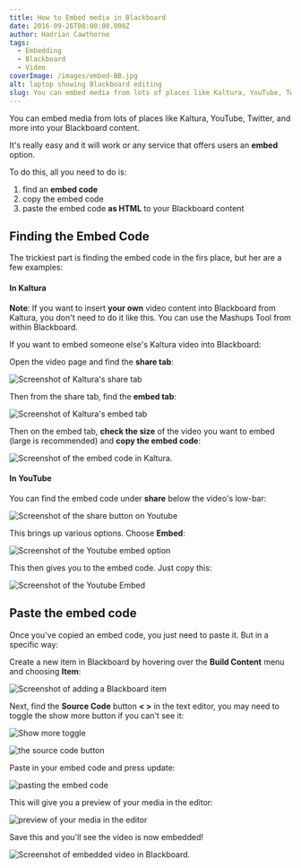 ```yaml
---
title: How to Embed media in Blackboard
date: 2016-09-26T00:00:00.000Z
author: Hadrian Cawthorne
tags:
  - Embedding
  - Blackboard
  - Video
coverImage: /images/embed-BB.jpg
alt: laptop showing Blackboard editing
slug: You can embed media from lots of places like Kaltura, YouTube, Twitter, and more into your Blackboard content.
---
```


You can embed media from lots of places like Kaltura, YouTube, Twitter, and more into your Blackboard content.

It's really easy and it will work or any service that offers users an **embed** option.

To do this, all you need to do is:

1. find an **embed code**
2. copy the embed code
3. paste the embed code **as HTML** to your Blackboard content

## Finding the Embed Code

The trickiest part is finding the embed code in the firs place, but her are a few examples:

#### In Kaltura

**Note**: If you want to insert **your own** video content into Blackboard from Kaltura, you don't need to do it like this. You can use the Mashups Tool from within Blackboard.

If you want to embed someone else's Kaltura video into Blackboard:

Open the video page and find the **share tab**:

![Screenshot of Kaltura's share tab](/images/kt-share.png)

Then from the share tab, find the **embed tab**:

![Screenshot of Kaltura's embed tab](/images/kt-embed-tab.png)

Then on the embed tab, **check the size** of the video you want to embed (large is recommended) and **copy the embed code**:

![Screenshot of the embed code in Kaltura.](/images/kt-embed.png)

#### In **YouTube**

You can find the embed code under **share** below the video's low-bar:

![Screenshot of the share button on Youtube](/images/share-button-YT.png)

This brings up various options. Choose **Embed**:

![Screenshot of the Youtube embed option](/images/embed-option-YT.png)

This then gives you to the embed code. Just copy this:

![Screenshot of the Youtube Embed](/images/copy-embed-YT-1024x358.png)

## Paste the embed code

Once you've copied an embed code, you just need to paste it. But in a specific way:

Create a new item in Blackboard by hovering over the **Build Content** menu and choosing **Item**:

![Screenshot of adding a Blackboard item](/images/add-item.png)

Next, find the **Source Code** button **< >** in the text editor, you may need to toggle the show more button if you can't see it:

![Show more toggle](/images/2020-11-11-14_37_30-Content.png)


![the source code button](/images/2020-11-11-14_39_35-Content.png)

Paste in your embed code and press update:

![pasting the embed code](/images/2020-11-11-14_41_46-Content-1024x563.png)

This will give you a preview of your media in the editor:

![preview of your media in the editor](/images/2020-11-11-14_50_37-Content-1024x801.png)

Save this and you'll see the video is now embedded!

![Screenshot of embedded video in Blackboard.](/images/2020-08-13-16_17_27-Content.png)
